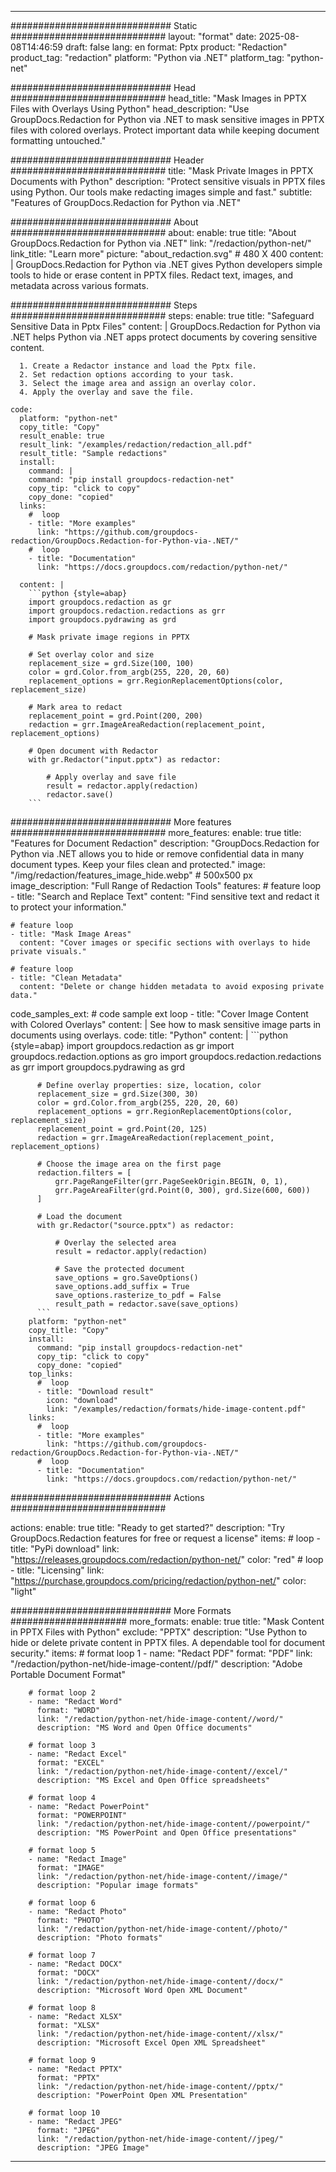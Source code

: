 
---
############################# Static ############################
layout: "format"
date:  2025-08-08T14:46:59
draft: false
lang: en
format: Pptx
product: "Redaction"
product_tag: "redaction"
platform: "Python via .NET"
platform_tag: "python-net"

############################# Head ############################
head_title: "Mask Images in PPTX Files with Overlays Using Python"
head_description: "Use GroupDocs.Redaction for Python via .NET to mask sensitive images in PPTX files with colored overlays. Protect important data while keeping document formatting untouched."

############################# Header ############################
title: "Mask Private Images in PPTX Documents with Python" 
description: "Protect sensitive visuals in PPTX files using Python. Our tools make redacting images simple and fast."
subtitle: "Features of GroupDocs.Redaction for Python via .NET" 

############################# About ############################
about:
    enable: true
    title: "About GroupDocs.Redaction for Python via .NET"
    link: "/redaction/python-net/"
    link_title: "Learn more"
    picture: "about_redaction.svg" # 480 X 400
    content: |
       GroupDocs.Redaction for Python via .NET gives Python developers simple tools to hide or erase content in PPTX files. Redact text, images, and metadata across various formats.

############################# Steps ############################
steps:
    enable: true
    title: "Safeguard Sensitive Data in Pptx Files"
    content: |
      GroupDocs.Redaction for Python via .NET helps Python via .NET apps protect documents by covering sensitive content.
      
      1. Create a Redactor instance and load the Pptx file.
      2. Set redaction options according to your task.
      3. Select the image area and assign an overlay color.
      4. Apply the overlay and save the file.
   
    code:
      platform: "python-net"
      copy_title: "Copy"
      result_enable: true
      result_link: "/examples/redaction/redaction_all.pdf"
      result_title: "Sample redactions"
      install:
        command: |
        command: "pip install groupdocs-redaction-net"
        copy_tip: "click to copy"
        copy_done: "copied"
      links:
        #  loop
        - title: "More examples"
          link: "https://github.com/groupdocs-redaction/GroupDocs.Redaction-for-Python-via-.NET/"
        #  loop
        - title: "Documentation"
          link: "https://docs.groupdocs.com/redaction/python-net/"
          
      content: |
        ```python {style=abap}
        import groupdocs.redaction as gr
        import groupdocs.redaction.redactions as grr
        import groupdocs.pydrawing as grd

        # Mask private image regions in PPTX

        # Set overlay color and size
        replacement_size = grd.Size(100, 100)
        color = grd.Color.from_argb(255, 220, 20, 60)
        replacement_options = grr.RegionReplacementOptions(color, replacement_size)

        # Mark area to redact
        replacement_point = grd.Point(200, 200)
        redaction = grr.ImageAreaRedaction(replacement_point, replacement_options)
                
        # Open document with Redactor
        with gr.Redactor("input.pptx") as redactor:

            # Apply overlay and save file
            result = redactor.apply(redaction)
            redactor.save()
        ```            


############################# More features ############################
more_features:
  enable: true
  title: "Features for Document Redaction"
  description: "GroupDocs.Redaction for Python via .NET allows you to hide or remove confidential data in many document types. Keep your files clean and protected."
  image: "/img/redaction/features_image_hide.webp" # 500x500 px
  image_description: "Full Range of Redaction Tools"
  features:
    # feature loop
    - title: "Search and Replace Text"
      content: "Find sensitive text and redact it to protect your information."

    # feature loop
    - title: "Mask Image Areas"
      content: "Cover images or specific sections with overlays to hide private visuals."

    # feature loop
    - title: "Clean Metadata"
      content: "Delete or change hidden metadata to avoid exposing private data."
      
  code_samples_ext:
    # code sample ext loop
    - title: "Cover Image Content with Colored Overlays"
      content: |
        See how to mask sensitive image parts in documents using overlays.
      code:
        title: "Python"
        content: |
          ```python {style=abap}
          import groupdocs.redaction as gr
          import groupdocs.redaction.options as gro
          import groupdocs.redaction.redactions as grr
          import groupdocs.pydrawing as grd

          # Define overlay properties: size, location, color
          replacement_size = grd.Size(300, 30)
          color = grd.Color.from_argb(255, 220, 20, 60)
          replacement_options = grr.RegionReplacementOptions(color, replacement_size)
          replacement_point = grd.Point(20, 125)
          redaction = grr.ImageAreaRedaction(replacement_point, replacement_options)

          # Choose the image area on the first page
          redaction.filters = [
              grr.PageRangeFilter(grr.PageSeekOrigin.BEGIN, 0, 1),
              grr.PageAreaFilter(grd.Point(0, 300), grd.Size(600, 600))
          ]

          # Load the document
          with gr.Redactor("source.pptx") as redactor:

              # Overlay the selected area
              result = redactor.apply(redaction)

              # Save the protected document
              save_options = gro.SaveOptions()
              save_options.add_suffix = True
              save_options.rasterize_to_pdf = False
              result_path = redactor.save(save_options)
          ```
        platform: "python-net"
        copy_title: "Copy"
        install:
          command: "pip install groupdocs-redaction-net"
          copy_tip: "click to copy"
          copy_done: "copied"
        top_links:
          #  loop
          - title: "Download result"
            icon: "download"
            link: "/examples/redaction/formats/hide-image-content.pdf"
        links:
          #  loop
          - title: "More examples"
            link: "https://github.com/groupdocs-redaction/GroupDocs.Redaction-for-Python-via-.NET/"
          #  loop
          - title: "Documentation"
            link: "https://docs.groupdocs.com/redaction/python-net/"


############################# Actions ############################

actions:
  enable: true
  title: "Ready to get started?"
  description: "Try GroupDocs.Redaction features for free or request a license"
  items:
    #  loop
    - title: "PyPi download"
      link: "https://releases.groupdocs.com/redaction/python-net/"
      color: "red"
        #  loop
    - title: "Licensing"
      link: "https://purchase.groupdocs.com/pricing/redaction/python-net/"
      color: "light"


############################# More Formats #####################
more_formats:
    enable: true
    title: "Mask Content in PPTX Files with Python"
    exclude: "PPTX"
    description: "Use Python to hide or delete private content in PPTX files. A dependable tool for document security."
    items: 
        # format loop 1
        - name: "Redact PDF"
          format: "PDF"
          link: "/redaction/python-net/hide-image-content//pdf/"
          description: "Adobe Portable Document Format"

        # format loop 2
        - name: "Redact Word"
          format: "WORD"
          link: "/redaction/python-net/hide-image-content//word/"
          description: "MS Word and Open Office documents"
          
        # format loop 3
        - name: "Redact Excel"
          format: "EXCEL"
          link: "/redaction/python-net/hide-image-content//excel/"
          description: "MS Excel and Open Office spreadsheets"

        # format loop 4
        - name: "Redact PowerPoint"
          format: "POWERPOINT"
          link: "/redaction/python-net/hide-image-content//powerpoint/"
          description: "MS PowerPoint and Open Office presentations"

        # format loop 5
        - name: "Redact Image"
          format: "IMAGE"
          link: "/redaction/python-net/hide-image-content//image/"
          description: "Popular image formats"

        # format loop 6
        - name: "Redact Photo"
          format: "PHOTO"
          link: "/redaction/python-net/hide-image-content//photo/"
          description: "Photo formats"

        # format loop 7
        - name: "Redact DOCX"
          format: "DOCX"
          link: "/redaction/python-net/hide-image-content//docx/"
          description: "Microsoft Word Open XML Document"
          
        # format loop 8
        - name: "Redact XLSX"
          format: "XLSX"
          link: "/redaction/python-net/hide-image-content//xlsx/"
          description: "Microsoft Excel Open XML Spreadsheet"
          
        # format loop 9
        - name: "Redact PPTX"
          format: "PPTX"
          link: "/redaction/python-net/hide-image-content//pptx/"
          description: "PowerPoint Open XML Presentation"

        # format loop 10
        - name: "Redact JPEG"
          format: "JPEG"
          link: "/redaction/python-net/hide-image-content//jpeg/"
          description: "JPEG Image"


---